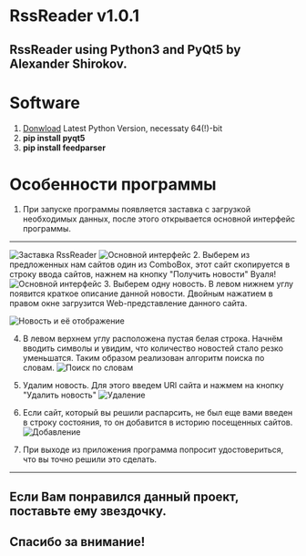 # RssReader v1.0.1
RssReader using Python3 and PyQt5 by Alexander Shirokov.
---
# Software
1. [Donwload](https://www.python.org/downloads/release/python-371/) Latest Python Version, necessaty 64(!)-bit
2. **pip install pyqt5**
3. **pip install feedparser**
# Особенности программы
1. При запуске программы появляется заставка с загрузкой необходимых данных, после этого открывается основной интерфейс программы.
---
![Заставка RssReader](https://github.com/aptmess/RssReader/blob/master/заставка.png)
![Основной интерфейс](https://github.com/aptmess/RssReader/blob/master/начальный%20интерфейс.png)
2. Выберем из предложенных нам сайтов один из ComboBox, этот сайт скопируется в строку ввода сайтов, нажнем на кнопку "Получить новости"
Вуаля!
![Основной интерфейс](https://github.com/aptmess/RssReader/blob/master/rss%20parsing.png)
3. Выберем одну новость. В левом нижнем углу появится краткое описание данной новости. 
Двойным нажатием в правом окне загрузится Web-представление данного сайта.

![Новость и её отображение](https://github.com/aptmess/RssReader/blob/master/новость%20и%20ее%20отображение.png)

4. В левом верхнем углу расположена пустая белая строка. Начнём вводить символы и увидим, что количество новостей стало резко уменьшатся.
Таким образом реализован алгоритм поиска по словам.
![Поиск по словам](https://github.com/aptmess/RssReader/blob/master/поиск%20по%20словам.png)

5. Удалим новость. Для этого введем URl сайта и нажмем на кнопку "Удалить новость"
![Удаление](https://github.com/aptmess/RssReader/blob/master/удаление.png)

6. Если сайт, который вы решили распарсить, не был еще вами введен в строку состояния, то он добавится в историю посещенных сайтов.
![Добавление](https://github.com/aptmess/RssReader/blob/master/добавление%20посещенных%20сайтов.png)

7. При выходе из приложения программа попросит удостовериться, что вы точно решили это сделать.
---
Если Вам понравился данный проект, поставьте ему звездочку.
---
## Спасибо за внимание!
